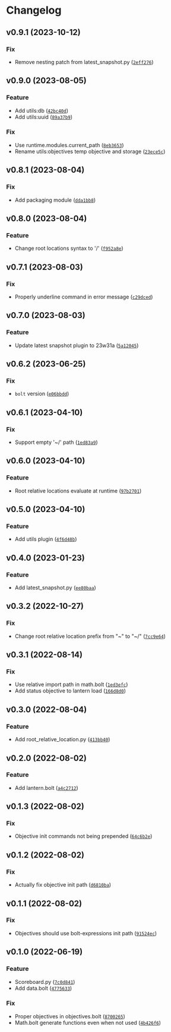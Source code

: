 # Changelog

<!--next-version-placeholder-->

## v0.9.1 (2023-10-12)
### Fix
* Remove nesting patch from latest_snapshot.py ([`2eff276`](https://github.com/TheWii/beet-plugins/commit/2eff276b75c5562a5cf081293125f5ca1d8b48ed))

## v0.9.0 (2023-08-05)
### Feature
* Add utils:db ([`42bc40d`](https://github.com/TheWii/beet-plugins/commit/42bc40df7d4c470c58734142d3a57b7185dc2e9f))
* Add utils:uuid ([`89a37b9`](https://github.com/TheWii/beet-plugins/commit/89a37b9aadfd32b13c1b4ea3362609112cbff8f4))

### Fix
* Use runtime.modules.current_path ([`8eb3653`](https://github.com/TheWii/beet-plugins/commit/8eb3653c3e38df9d6863d283a79bc4702fad1fab))
* Rename utils:objectives temp objective and storage ([`23ece5c`](https://github.com/TheWii/beet-plugins/commit/23ece5cb7aa1ef2155fe9756bf14bdbd3999978f))

## v0.8.1 (2023-08-04)
### Fix
* Add packaging module ([`dda1bb8`](https://github.com/TheWii/beet-plugins/commit/dda1bb825712f8889f6000797d2fba86bbd8ccbc))

## v0.8.0 (2023-08-04)
### Feature
* Change root locations syntax to '/' ([`f952a8e`](https://github.com/TheWii/beet-plugins/commit/f952a8e49081abd44d972a835c6d1228ed2519d1))

## v0.7.1 (2023-08-03)
### Fix
* Properly underline command in error message ([`c29dced`](https://github.com/TheWii/beet-plugins/commit/c29dced3c6ea95720f2a103ce23bc2dea0195d54))

## v0.7.0 (2023-08-03)
### Feature
* Update latest snapshot plugin to 23w31a ([`5a12045`](https://github.com/TheWii/beet-plugins/commit/5a120458a0a31dff2abc8f6dfdfb9b7b1fa5b5b4))

## v0.6.2 (2023-06-25)
### Fix
* `bolt` version ([`e06bbdd`](https://github.com/TheWii/beet-plugins/commit/e06bbdd745d03319a9fc995413db5d5f27df7fcf))

## v0.6.1 (2023-04-10)
### Fix
* Support empty '~/' path ([`1ed83a9`](https://github.com/TheWii/beet-plugins/commit/1ed83a9639289ed134c0e12638ae35ce92e4bd3f))

## v0.6.0 (2023-04-10)
### Feature
* Root relative locations evaluate at runtime ([`97b2701`](https://github.com/TheWii/beet-plugins/commit/97b2701463595f891c2881303310afc19b06cd2b))

## v0.5.0 (2023-04-10)
### Feature
* Add utils plugin ([`4f6d48b`](https://github.com/TheWii/beet-plugins/commit/4f6d48b483f6d9e6af7de09673fcb474e27dfbad))

## v0.4.0 (2023-01-23)
### Feature
* Add latest_snapshot.py ([`ee80baa`](https://github.com/TheWii/beet-plugins/commit/ee80baa702045e72880df77d872514ac5e74687c))

## v0.3.2 (2022-10-27)
### Fix
* Change root relative location prefix from "~" to "~/" ([`7cc9e64`](https://github.com/TheWii/beet-plugins/commit/7cc9e6487e4d2aa301469e584cdbf22c1e92b1ee))

## v0.3.1 (2022-08-14)
### Fix
* Use relative import path in math.bolt ([`1ed3efc`](https://github.com/TheWii/beet-plugins/commit/1ed3efc299fccf2d57f365fcaebd7afec6bbce4c))
* Add status objective to lantern load ([`166d8d0`](https://github.com/TheWii/beet-plugins/commit/166d8d0cbac41e440f538b8fe5472c3fb5b18b01))

## v0.3.0 (2022-08-04)
### Feature
* Add root_relative_location.py ([`413bb40`](https://github.com/TheWii/beet-plugins/commit/413bb407262401a503c31e76205d5fda55c98f8e))

## v0.2.0 (2022-08-02)
### Feature
* Add lantern.bolt ([`a4c2712`](https://github.com/TheWii/beet-plugins/commit/a4c2712e00ebeb85b6e6bb3caca5bcceac339f7e))

## v0.1.3 (2022-08-02)
### Fix
* Objective init commands not being prepended ([`64c6b2e`](https://github.com/TheWii/beet-plugins/commit/64c6b2e5f47ed2971dc92ca11d4990712944cd53))

## v0.1.2 (2022-08-02)
### Fix
* Actually fix objective init path ([`d6810ba`](https://github.com/TheWii/beet-plugins/commit/d6810ba6b10ec868867f0fa59a00a44b03ef7408))

## v0.1.1 (2022-08-02)
### Fix
* Objectives should use bolt-expressions init path ([`91524ec`](https://github.com/TheWii/beet-plugins/commit/91524ec2c91b257fd6a2c75aa176b468461f0f09))

## v0.1.0 (2022-06-19)
### Feature
* Scoreboard.py ([`7c0d841`](https://github.com/TheWii/beet-plugins/commit/7c0d841389dfd4a2c9ff60fc337385186a8e6712))
* Add data.bolt ([`4775633`](https://github.com/TheWii/beet-plugins/commit/4775633987129c24dc4b277224775e6337a4d22e))

### Fix
* Proper objectives in objectives.bolt ([`8700265`](https://github.com/TheWii/beet-plugins/commit/870026575542201e82785f0026694a567a003870))
* Math.bolt generate functions even when not used ([`4b426f6`](https://github.com/TheWii/beet-plugins/commit/4b426f696578ec882fae355d4aa58901272a7448))
